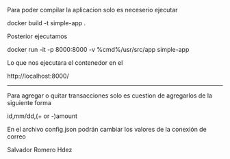 Para poder compilar la aplicacion solo es neceserio ejecutar

docker build -t simple-app .  

Posterior ejecutamos

docker run -it -p 8000:8000 -v %cmd%/usr/src/app simple-app  

Lo que nos ejecutara el contenedor en el

http://localhost:8000/

___________________________________________________________________

Para agregar o quitar transacciones solo es cuestion de agregarlos de la siguiente
forma

id,mm/dd,(+ or -)amount

En el archivo config.json podrán cambiar los valores de la conexión
de correo

Salvador Romero Hdez